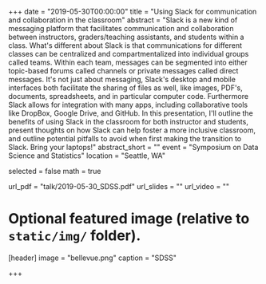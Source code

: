 +++
date = "2019-05-30T00:00:00"
title = "Using Slack for communication and collaboration in the classroom"
abstract = "Slack is a new kind of messaging platform that facilitates communication and collaboration between instructors, graders/teaching assistants, and students within a class. What's different about Slack is that communications for different classes can be centralized and compartmentalized into individual groups called teams. Within each team, messages can be segmented into either topic-based forums called channels or private messages called direct messages. It's not just about messaging, Slack's desktop and mobile interfaces both facilitate the sharing of files as well, like images, PDF's, documents, spreadsheets, and in particular computer code. Furthermore Slack allows for integration with many apps, including collaborative tools like DropBox, Google Drive, and GitHub. In this presentation, I'll outline the benefits of using Slack in the classroom for both instructor and students, present thoughts on how Slack can help foster a more inclusive classroom, and outline potential pitfalls to avoid when first making the transition to Slack. Bring your laptops!"
abstract_short = ""
event = "Symposium on Data Science and Statistics"
location = "Seattle, WA"

selected = false
math = true

url_pdf = "talk/2019-05-30_SDSS.pdf"
url_slides = ""
url_video = ""

# Optional featured image (relative to `static/img/` folder).
[header]
image = "bellevue.png"
caption = "SDSS"

+++

